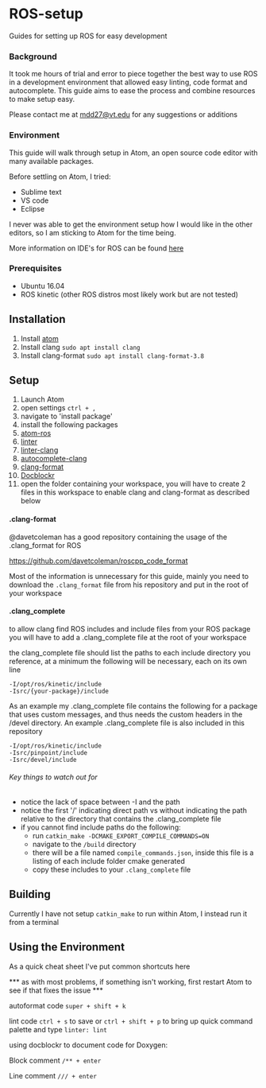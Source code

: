 # ROS-setup
Guides for setting up ROS for easy development

### Background
It took me hours of trial and error to piece together the best way to use ROS in a development environment that allowed easy linting, code format and autocomplete. This guide aims to ease the process and combine resources to make setup easy.

Please contact me at mdd27@vt.edu for any suggestions or additions

### Environment
This guide will walk through setup in Atom, an open source code editor with many available packages.

Before settling on Atom, I tried:
* Sublime text
* VS code
* Eclipse

I never was able to get the environment setup how I would like in the other editors, so I am sticking to Atom for the time being.

More information on IDE's for ROS can be found [here](http://wiki.ros.org/IDEs)

### Prerequisites

* Ubuntu 16.04
* ROS kinetic (other ROS distros most likely work but are not tested)

## Installation

1. Install [atom](https://atom.io/)
2. Install clang `sudo apt install clang`
3. Install clang-format `sudo apt install clang-format-3.8`

## Setup

1. Launch Atom
2. open settings `ctrl + ,`
3. navigate to 'install package'
4. install the following packages
  1. [atom-ros](https://github.com/argenos/atom-ros)
  2. [linter](https://atom.io/packages/linter)
  3. [linter-clang](https://atom.io/packages/linter-clang)
  4. [autocomplete-clang](https://atom.io/packages/autocomplete-clang)
  5. [clang-format](https://atom.io/packages/clang-format)
  6. [Docblockr](https://atom.io/packages/docblockr)
5. open the folder containing your workspace, you will have to create 2 files in this workspace to enable clang and clang-format as described below

#### .clang-format
@davetcoleman has a good repository containing the usage of the .clang_format for ROS

https://github.com/davetcoleman/roscpp_code_format

Most of the information is unnecessary for this guide, mainly you need to download the `.clang_format` file from his repository and put in the root of your workspace

#### .clang_complete
to allow clang find ROS includes and include files from your ROS package you will have to add a .clang_complete file at the root of your workspace

the clang_complete file should list the paths to each include directory you reference, at a minimum the following will be necessary, each on its own line
```
-I/opt/ros/kinetic/include
-Isrc/{your-package}/include
```
As an example my .clang_complete file contains the following for a package that uses custom messages, and thus needs the custom headers in the /devel directory. An example .clang_complete file is also included in this repository
```
-I/opt/ros/kinetic/include
-Isrc/pinpoint/include
-Isrc/devel/include
```
###### Key things to watch out for
* notice the lack of space between -I and the path
* notice the first '/' indicating direct path vs without indicating the path relative to the directory that contains the .clang_complete file
* if you cannot find include paths do the following:
  * run `catkin_make -DCMAKE_EXPORT_COMPILE_COMMANDS=ON`
  * navigate to the `/build` directory
  * there will be a file named `compile_commands.json`, inside this file is a listing of each include folder cmake generated
  * copy these includes to your `.clang_complete` file

## Building
Currently I have not setup `catkin_make` to run within Atom, I instead run it from a terminal

## Using the Environment
As a quick cheat sheet I've put common shortcuts here

*** as with most problems, if something isn't working, first restart Atom to see if that fixes the issue ***

autoformat code `super + shift + k`

lint code `ctrl + s` to save or `ctrl + shift + p` to bring up quick command palette and type `linter: lint`

using docblockr to document code for Doxygen:

Block comment `/** + enter`

Line comment `/// + enter`
